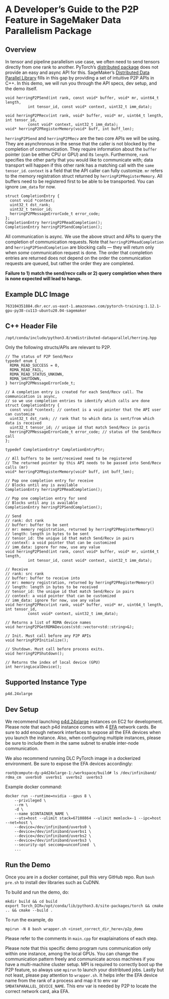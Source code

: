 # A Developer’s Guide to the P2P Feature in SageMaker Data Parallelism Package

## Overview
In tensor and pipeline parallelism use case, we often need to send tensors directly from one rank to another. PyTorch’s [distributed package](https://pytorch.org/docs/stable/distributed.html) does not provide an easy and async API for this. SageMaker’s [Distributed Data Parallel Library](https://docs.aws.amazon.com/sagemaker/latest/dg/data-parallel-intro.html) fills in this gap by providing a set of intuitive P2P APIs in C++. In this demo, we will run you through the API specs, dev setup, and the demo itself.

```
void herringP2PSend(int rank, const void* buffer, void* mr, uint64_t length,
          int tensor_id, const void* context, uint32_t imm_data);
          
void herringP2PRecv(int rank, void* buffer, void* mr, uint64_t length, int tensor_id,
          const void* context, uint32_t imm_data);   
void* herringP2PRegisterMemory(void* buff, int buff_len);      
```

`herringP2PSend` and `herringP2PRecv` are the two core APIs we will be using. They are asynchronous in the sense that the caller is not blocked by the completion of communication. They require information about the `buffer` pointer (can be either CPU or GPU) and its `length`. Furthermore, `rank` specifies the other party that you would like to communicate with; data transport will happen if this other rank has a matching call with the `same tensor_id`. `context` is a field that the API caller can fully customize. `mr` refers to the memory registration struct returned by `herringP2PRegisterMemory`. All buffers need to be registered first to be able to be transported. You can ignore `imm_data` for now.

```
struct CompletionEntry {
  const void *context;
  uint32_t dst_rank;
  uint32_t tensor_id;
  herringP2PMessageErrorCode_t error_code;
};
CompletionEntry herringP2PReadCompletion();
CompletionEntry herringP2PSendCompletion();
```
All communication is async. We use the above struct and APIs to query the completion of communication requests. Note that `herringP2PReadCompletion` and `herringP2PSendCompletion` are blocking calls — they will return only when *some* communication request is done. The order that completion entries are returned does not depend on the order the communication requests are queued, but rather the order they are completed.

**Failure to 1) match the send/recv calls or 2) query completion when there is none expected will lead to hangs.**


## Example DLC Image
```
763104351884.dkr.ecr.us-east-1.amazonaws.com/pytorch-training:1.12.1-gpu-py38-cu113-ubuntu20.04-sagemaker
```
## C++ Header File
```
/opt/conda/include/python3.8/smdistributed-dataparallel/herring.hpp
```
Only the following structs/APIs are relevant to P2P.
```
// The status of P2P Send/Recv
typedef enum {
  RDMA_READ_SUCCESS = 0,
  RDMA_READ_FAIL,
  RDMA_READ_STATUS_UNKOWN,
  RDMA_SHUTDOWN,
} herringP2PMessageErrorCode_t;

// A completion entry is created for each Send/Recv call. The communication is async,
// so we use completion entries to identify which calls are done
struct CompletionEntry {
  const void *context; // context is a void pointer that the API user can customize
  uint32_t dst_rank; // rank that to which data is sent/from which data is received
  uint32_t tensor_id; // unique id that match Send/Recv in paris
  herringP2PMessageErrorCode_t error_code; // status of the Send/Recv call
};

typedef CompletionEntry* CompletionEntryPtr;

// All buffers to be sent/received need to be registered
// The returned pointer by this API needs to be passed into Send/Recv calls (mr)
void* herringP2PRegisterMemory(void* buff, int buff_len);
  
// Pop one completion entry for receive
// Blocks until any is available
CompletionEntry herringP2PReadCompletion();

// Pop one completion entry for send
// Blocks until any is available
CompletionEntry herringP2PSendCompletion();

// Send
// rank: dst rank
// buffer: buffer to be sent
// mr: memory registration, returned by herringP2PRegisterMemory()
// length: length in bytes to be sent
// tensor_id: the unique id that match Send/Recv in pairs
// context: a void pointer that can be customized
// imm_data: ignore for now, use any value
void herringP2PSend(int rank, const void* buffer, void* mr, uint64_t length,
          int tensor_id, const void* context, uint32_t imm_data);

// Receive
// rank: src rank
// buffer: buffer to receive into
// mr: memory registration, returned by herringP2PRegisterMemory()
// length: length in bytes to be received
// tensor_id: the unique id that match Send/Recv in pairs
// context: a void pointer that can be customized
// imm_data: ignore for now, use any value
void herringP2PRecv(int rank, void* buffer, void* mr, uint64_t length, int tensor_id,
          const void* context, uint32_t imm_data);

// Returns a list of RDMA device names
void herringP2PGetRDMADevices(std::vector<std::string>&);

// Init. Must call before any P2P APIs
void herringP2PInitialize();

// Shutdown. Must call before process exits.
void herringP2PShutdown();

// Returns the index of local device (GPU)
int herringLocalDevice();
```

## Supported Instance Type
```
p4d.24xlarge
```

## Dev Setup

We recommend launching [p4d.24xlarge](https://aws.amazon.com/ec2/instance-types/p4/) instances on EC2 for development. Please note that each p4d instance comes with 4 [EFA](https://aws.amazon.com/hpc/efa/) network cards. Be sure to add enough network interfaces to expose all the EFA devices when you launch the instance. Also, when configuring multiple instances, please be sure to include them in the same subnet to enable inter-node communication.

We also recommend running DLC PyTorch image in a dockerized environment. Be sure to expose the EFA devices accordingly:
```
root@compute-dy-p4d24xlarge-1:/workspace/build# ls /dev/infiniband/
rdma_cm  uverbs0  uverbs1  uverbs2  uverbs3
```
Example docker command:
```
docker run --runtime=nvidia --gpus 8 \
    --privileged \
    --rm \
    -d \
    --name $CONTAINER_NAME \
    --uts=host --ulimit stack=67108864 --ulimit memlock=-1 --ipc=host --net=host \
    --device=/dev/infiniband/uverbs0 \
    --device=/dev/infiniband/uverbs1 \
    --device=/dev/infiniband/uverbs2 \
    --device=/dev/infiniband/uverbs3 \
    --security-opt seccomp=unconfined  \
    ...
```

## Run the Demo
Once you are in a docker container, pull this very GitHub repo. Run `bash pre.sh` to install dev libraries such as CuDNN.

To build and run the demo, do:

```
mkdir build && cd build
export Torch_DIR=/opt/conda/lib/python3.8/site-packages/torch && cmake .. && cmake --build .
```

To run the example, do
```
mpirun -N 8 bash wrapper.sh <inset_correct_dir_here>/p2p_demo
```

Please refer to the comments in `main.cpp` for exaplainations of each step.

Please note that this specific demo program runs communication only within one instance, among the local GPUs. You can change the communication pattern freely and communicate across machines if you have a multi-machine cluster setup. MPI is required to correctly boot up the P2P feature, so always use `mpirun` to launch your distribtued jobs. Lastly but not least, please pay attention to `wrapper.sh`. It helps infer the EFA device name from the rank of a process and map it to env var `SMDATAPARALLEL_DEVICE_NAME`. This env var is needed by P2P to locate the correct network card, aka EFA.

